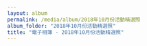 ```yaml
---
layout: album
permalink: /media/album/2018年10月份活動精選照
album_folder: "2018年10月份活動精選照"
title: "電子相簿 - 2018年10月份活動精選照"
---
```

